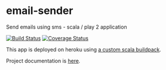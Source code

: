 email-sender
============

Send emails using sms - scala / play 2 application


[![Build Status](https://travis-ci.org/yorrick/email-sender.svg?branch=websockets)](https://travis-ci.org/yorrick/email-sender)
[![Coverage Status](https://coveralls.io/repos/yorrick/email-sender/badge.png?branch=websockets)](https://coveralls.io/r/yorrick/email-sender?branch=websockets)

This app is deployed on heroku using [a custom scala buildpack](https://github.com/yorrick/heroku-buildpack-scala).

Project documentation is [here](https://github.com/yorrick/email-sender/wiki).
